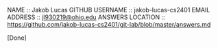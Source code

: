 NAME :: Jakob Lucas
GITHUB USERNAME :: jakob-lucas-cs2401
EMAIL ADDRESS :: jl930219@ohio.edu
ANSWERS LOCATION :: https://github.com/jakob-lucas-cs2401/git-lab/blob/master/answers.md

[Done]